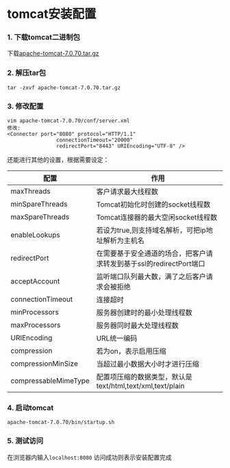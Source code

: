 # tomcat安装配置

### 1. 下载tomcat二进制包

下载[apache-tomcat-7.0.70.tar.gz](http://tomcat.apache.org/download-70.cgi)

### 2. 解压tar包

```
tar -zxvf apache-tomcat-7.0.70.tar.gz
```

### 3. 修改配置

```
vim apache-tomcat-7.0.70/conf/server.xml
修改:
<Connector port="8080" protocol="HTTP/1.1"
                connectionTimeout="20000"
                redirectPort="8443" URIEncoding="UTF-8" />
```

还能进行其他的设置，根据需要设定：


| 配置                   | 作用                                       |
| -------------------- | ---------------------------------------- |
| maxThreads           | 客户请求最大线程数                                |
| minSpareThreads      | Tomcat初始化时创建的socket线程数                   |
| maxSpareThreads      | Tomcat连接器的最大空闲socket线程数                  |
| enableLookups        | 若设为true,则支持域名解析，可把ip地址解析为主机名             |
| redirectPort         | 在需要基于安全通道的场合，把客户请求转发到基于ssl的redirectPort端口 |
| acceptAccount        | 监听端口队列最大数，满了之后客户请求会被拒绝                   |
| connectionTimeout    | 连接超时                                     |
| minProcessors        | 服务器创建时的最小处理线程数                           |
| maxProcessors        | 服务器同时最大处理线程数                             |
| URIEncoding          | URL统一编码                                  |
| compression          | 若为on，表示启用压缩                              |
| compressionMinSize   | 当超过最小数据大小时才进行压缩                          |
| compressableMimeType | 配置项压缩的数据类型，默认是text/html,text/xml,text/plain |

### 4. 启动tomcat

```
apache-tomcat-7.0.70/bin/startup.sh
```

### 5. 测试访问

在浏览器内输入`localhost:8080` 
访问成功则表示安装配置完成
